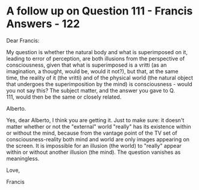 # A follow up on Question 111 - Francis Answers - 122

Dear Francis:

My question is whether the natural body and what is superimposed on it, leading to error of perception, are both illusions from the perspective of consciousness, given that what is superimposed is a vritti (as an imagination, a thought, would be, would it not?), but that, at the same time, the reality of it (the vritti) and of the physical world (the natural object that undergoes the superimposition by the mind) is consciousness - would you not say this? The subject matter, and the answer you gave to Q. 111, would then be the same or closely related.

Alberto.

Yes, dear Alberto, I think you are getting it. Just to make sure: it doesn't matter whether or not the "external" world "really" has its existence within or without the mind, because from the vantage point of the TV set of consciousness-reality both mind and world are only images appearing on the screen. It is impossible for an illusion (the world) to "really" appear within or without another illusion (the mind). The question vanishes as meaningless.

Love,

Francis

